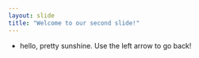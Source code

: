 ```yaml
---
layout: slide
title: "Welcome to our second slide!"
---
```

- hello, pretty sunshine.
Use the left arrow to go back!
